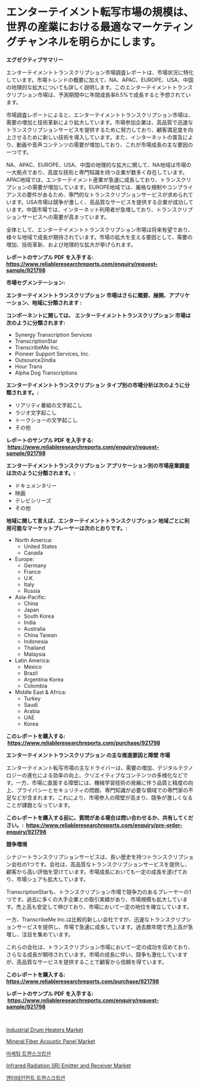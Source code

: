 <p><h1>エンターテイメント転写市場の規模は、世界の産業における最適なマーケティングチャンネルを明らかにします。</h1></p><p><strong>エグゼクティブサマリー</strong></p>
<p><p>エンターテイメントトランスクリプション市場調査レポートは、市場状況に特化しています。市場トレンドの概要に加えて、NA、APAC、EUROPE、USA、中国の地理的な拡大についても詳しく説明します。このエンターテイメントトランスクリプション市場は、予測期間中に年間成長率6.5%で成長すると予想されています。</p><p>市場調査レポートによると、エンターテイメントトランスクリプション市場は、需要の増加と技術革新により拡大しています。市場参加企業は、高品質で迅速なトランスクリプションサービスを提供するために努力しており、顧客満足度を向上させるために新しい技術を導入しています。また、インターネットの普及により、動画や音声コンテンツの需要が増加しており、これが市場成長の主な要因の一つです。</p><p>NA、APAC、EUROPE、USA、中国の地理的な拡大に関して、NA地域は市場の一大拠点であり、高度な技術と専門知識を持つ企業が数多く存在しています。APAC地域では、エンターテイメント産業が急速に成長しており、トランスクリプションの需要が増加しています。EUROPE地域では、厳格な規制やコンプライアンスの要件があるため、専門的なトランスクリプションサービスが求められています。USA市場は競争が激しく、高品質なサービスを提供する企業が成功しています。中国市場では、インターネット利用者が急増しており、トランスクリプションサービスへの需要が高まっています。</p><p>全体として、エンターテイメントトランスクリプション市場は将来有望であり、様々な地域で成長が期待されています。市場の拡大を支える要因として、需要の増加、技術革新、および地理的な拡大が挙げられます。</p></p>
<p><strong>レポートのサンプル PDF を入手する: <a href="https://www.reliableresearchreports.com/enquiry/request-sample/921798">https://www.reliableresearchreports.com/enquiry/request-sample/921798</a></strong></p>
<p><strong>市場セグメンテーション:</strong></p>
<p><strong> エンターテイメントトランスクリプション 市場はさらに概要、展開、アプリケーション、地域に分類されます :</strong></p>
<p><strong>コンポーネントに関しては、 エンターテイメントトランスクリプション 市場は次のように分類されます: &nbsp;</strong></p>
<p><ul><li>Synergy Transcription Services</li><li>TranscriptionStar</li><li>TranscribeMe Inc.</li><li>Pioneer Support Services, Inc.</li><li>Outsource2india</li><li>Hour Trans</li><li>Alpha Dog Transcriptions</li></ul></p>
<p><strong> エンターテイメントトランスクリプション タイプ別の市場分析は次のように分類されます。:</strong></p>
<p><ul><li>リアリティ番組の文字起こし</li><li>ラジオ文字起こし</li><li>トークショーの文字起こし</li><li>その他</li></ul></p>
<p><strong>レポートのサンプル PDF を入手する: &nbsp;<a href="https://www.reliableresearchreports.com/enquiry/request-sample/921798">https://www.reliableresearchreports.com/enquiry/request-sample/921798</a></strong></p>
<p><strong> エンターテイメントトランスクリプション アプリケーション別の市場産業調査は次のように分類されます。:</strong></p>
<p><ul><li>ドキュメンタリー</li><li>映画</li><li>テレビシリーズ</li><li>その他</li></ul></p>
<p><strong>地域に関して言えば、エンターテイメントトランスクリプション 地域ごとに利用可能なマーケットプレーヤーは次のとおりです。:</strong></p>
<p><ul>
    <li>
        North America:
        <ul>
            <li>United States</li>
            <li>Canada</li>
        </ul>
    </li>
    <li>
        Europe:
        <ul>
            <li>Germany</li>
            <li>France</li>
            <li>U.K.</li>
            <li>Italy</li>
            <li>Russia</li>
        </ul>
    </li>
    <li>
        Asia-Pacific:
        <ul>
            <li>China</li>
            <li>Japan</li>
            <li>South Korea</li>
            <li>India</li>
            <li>Australia</li>
            <li>China Taiwan</li>
            <li>Indonesia</li>
            <li>Thailand</li>
            <li>Malaysia</li>
        </ul>
    </li>
    <li>
        Latin America:
        <ul>
            <li>Mexico</li>
            <li>Brazil</li>
            <li>Argentina Korea</li>
            <li>Colombia</li>
        </ul>
    </li>
    <li>
        Middle East & Africa:
        <ul>
            <li>Turkey</li>
            <li>Saudi</li>
            <li>Arabia</li>
            <li>UAE</li>
            <li>Korea</li>
        </ul>
    </li>
    </ul></p>
<p><strong>このレポートを購入する: &nbsp;<a href="https://www.reliableresearchreports.com/purchase/921798">https://www.reliableresearchreports.com/purchase/921798</a></strong></p>
<p><strong>エンターテイメントトランスクリプション の主な推進要因と障壁 市場</strong></p>
<p><p>エンターテイメント転写市場の主なドライバーは、需要の増加、デジタルテクノロジーの進化による効率の向上、クリエイティブなコンテンツの多様化などです。一方、市場に直面する障壁には、機械学習技術の発展に伴う品質と精度の向上、プライバシーとセキュリティの問題、専門知識が必要な領域での専門家の不足などが含まれます。これにより、市場参入の障壁が高まり、競争が激しくなることが課題となっています。</p></p>
<p><strong>このレポートを購入する前に、質問がある場合は問い合わせるか、共有してください。:&nbsp; <a href="https://www.reliableresearchreports.com/enquiry/pre-order-enquiry/921798">https://www.reliableresearchreports.com/enquiry/pre-order-enquiry/921798</a></strong></p>
<p><strong>競争環境</strong></p>
<p><p>シナジートランスクリプションサービスは、長い歴史を持つトランスクリプション会社の1つです。会社は、高品質なトランスクリプションサービスを提供し、顧客から高い評価を受けています。市場成長においても一定の成長を遂げており、市場シェアも拡大しています。</p><p>TranscriptionStarも、トランスクリプション市場で競争力のあるプレーヤーの1つです。過去に多くの大手企業との取引実績があり、市場規模も拡大しています。売上高も安定して伸びており、市場において一定の地位を確立しています。</p><p>一方、TranscribeMe Inc.は比較的新しい会社ですが、迅速なトランスクリプションサービスを提供し、市場で急速に成長しています。過去数年間で売上高が急増し、注目を集めています。</p><p>これらの会社は、トランスクリプション市場において一定の成功を収めており、さらなる成長が期待されています。市場の成長に伴い、競争も激化していますが、高品質なサービスを提供することで顧客から信頼を得ています。</p></p>
<p><strong>このレポートを購入する: &nbsp; <a href="https://www.reliableresearchreports.com/purchase/921798">https://www.reliableresearchreports.com/purchase/921798</a></strong></p>
<p><strong>レポートのサンプル PDF を入手する: &nbsp;<a href="https://www.reliableresearchreports.com/enquiry/request-sample/921798">https://www.reliableresearchreports.com/enquiry/request-sample/921798</a></strong><strong></strong></p>
<p>&nbsp;</p>
<p><p><a href="https://issuu.com/reportprime-2/docs/industrial-drum-heaters-market-size-2030.pptx">Industrial Drum Heaters Market</a></p><p><a href="https://issuu.com/reportprime-2/docs/mineral-fiber-acoustic-panel-market-size-2030.pptx">Mineral Fiber Acoustic Panel Market</a></p><p><a href="https://github.com/laholand/Market-Research-Report-List-2/blob/main/3584349182327.md">마케팅 트랜스크립션</a></p><p><a href="https://github.com/derrinmiltonellis35gcl/Market-Research-Report-List-1/blob/main/infrared-radiation-ir-emitter-and-receiver-market.md">Infrared Radiation (IR) Emitter and Receiver Market</a></p><p><a href="https://github.com/sougarounis/Market-Research-Report-List-2/blob/main/7444129182328.md">엔터테인먼트 트랜스크립션</a></p></p>